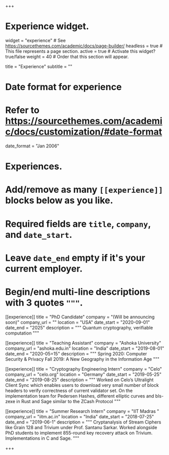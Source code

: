 +++
# Experience widget.
widget = "experience"  # See https://sourcethemes.com/academic/docs/page-builder/
headless = true  # This file represents a page section.
active = true  # Activate this widget? true/false
weight = 40  # Order that this section will appear.

title = "Experience"
subtitle = ""

# Date format for experience
#   Refer to https://sourcethemes.com/academic/docs/customization/#date-format
date_format = "Jan 2006"

# Experiences.
#   Add/remove as many `[[experience]]` blocks below as you like.
#   Required fields are `title`, `company`, and `date_start`.
#   Leave `date_end` empty if it's your current employer.
#   Begin/end multi-line descriptions with 3 quotes `"""`.
[[experience]]
  title = "PhD Candidate"
  company = "(Will be announcing soon)"
  company_url = ""
  location = "USA"
  date_start = "2020-09-01"
  date_end = "2025"
  description = """
  Quantum cryptography, verifiable computation
  """
  
  [[experience]]
  title = "Teaching Assistant"
  company = "Ashoka University"
  company_url = "ashoka.edu.in"
  location = "India"
  date_start = "2019-08-01"
  date_end = "2020-05=15"
  description = """
  Spring 2020: Computer Security & Privacy
  Fall 2019: A New Geography in the Information Age
  """

[[experience]]
  title = "Cryptography Engineering Intern"
  company = "Celo"
  company_url = "celo.org"
  location = "Germany"
  date_start = "2019-05-25"
  date_end = "2019-08-25"
  description = """
  Worked on Celo’s Ultralight Client Sync which enables users to download very small number of block
headers to verify correctness of current validator set. On the implementation team for Pedersen Hashes, different elliptic curves and bls-zexe in Rust and Sage similar to the ZCash Protocol
"""

[[experience]]
  title = "Summer Research Intern"
  company = "IIT Madras "
  company_url = "iitm.ac.in"
  location = "India"
  date_start = "2018-07-25"
  date_end = "2019-06-1"
  description = """
  Cryptanalysis of Stream Ciphers like Grain 128 and Trivium under Prof.
Santanu Sarkar. Worked alongside PhD students to implement 855-round key
recovery attack on Trivium. Implementations in C and Sage.
"""

+++
